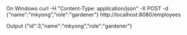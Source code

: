 On Windows
curl -H "Content-Type: application/json" -X POST -d {\"name\":\"mkyong\",\"role\":\"gardener\"} http://localhost:8080/employees

Output 
{"id":3,"name":"mkyong","role":"gardener"}